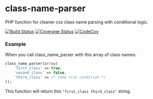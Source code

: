 
# class-name-parser

PHP function for cleaner css class name parsing with conditional logic.

[![Build Status](https://travis-ci.org/bicepsdigital/class-name-parser.svg?branch=master)](https://travis-ci.org/bicepsdigital/class-name-parser)
[![Coverage Status](https://coveralls.io/repos/github/bicepsdigital/class-name-parser/badge.svg?branch=master)](https://coveralls.io/github/bicepsdigital/class-name-parser?branch=master)
[![CodeCov](https://codecov.io/gh/bicepsdigital/class-name-parser/branch/master/graph/badge.svg)](https://codecov.io/gh/bicepsdigital/class-name-parser)

### Example

When you call class_name_parser with this array of class names:

```php
class_name_parser(array(
    'first_class' => true,
    'second_class' => false,
    'third_class' => /* some true condition */
));
```

This function will return this ```"first_class third_class"``` string.

